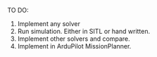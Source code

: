 TO DO:
1. Implement any solver
2. Run simulation. Either in SITL or hand written.
3. Implement other solvers and compare.
4. Implement in ArduPilot MissionPlanner.